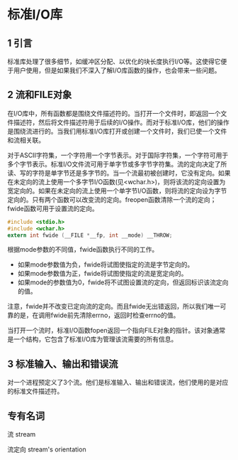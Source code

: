 # 标准I/O库

## 1 引言

标准库处理了很多细节，如缓冲区分配、以优化的块长度执行I/O等。这使得它便于用户使用，但是如果我们不深入了解I/O库函数的操作，也会带来一些问题。

## 2 流和FILE对象

在I/O库中，所有函数都是围绕文件描述符的。当打开一个文件时，即返回一个文件描述符，然后将文件描述符用于后续的I/O操作。而对于标准I/O库，他们的操作是围绕流进行的。当我们用标准I/O库打开或创建一个文件时，我们已使一个文件和流相关联。

对于ASCII字符集，一个字符用一个字节表示。对于国际字符集，一个字符可用于多个字节表示。标准I/O文件流可用于单字节或多字节字符集。流的定向决定了所读、写的字符是单字节还是多字节的。当一个流最初被创建时，它没有定向。如果在未定向的流上使用一个多字节I/O函数(见<wchar.h>)，则将该流的定向设置为宽定向的。如果在未定向的流上使用一个单字节I/O函数，则将流的定向设为字节定向的。只有两个函数可以改变流的定向。freopen函数清除一个流的定向；fwide函数可用于设置流的定向。

```c
#include <stdio.h>
#include <wchar.h>
extern int fwide (__FILE *__fp, int __mode) __THROW;
```

根据mode参数的不同值，fwide函数执行不同的工作。

- 如果mode参数值为负，fwide将试图使指定的流是字节定向的。
- 如果mode参数值为正，fwide将试图使指定的流是宽定向的。
- 如果mode的参数值为0，fwide将不试图设置流的定向，但返回标识该流定向的值。

注意，fwide并不改变已定向流的定向。而且fwide无出错返回，所以我们唯一可靠的是，在调用fwide前先清除errno，返回时检查errno的值。

当打开一个流时，标准I/O函数fopen返回一个指向FILE对象的指针。该对象通常是一个结构，它包含了标准I/O库为管理该流需要的所有信息。

## 3 标准输入、输出和错误流

对一个进程预定义了3个流。他们是标准输入、输出和错误流，他们使用的是对应的标准文件描述符。

## 专有名词

流  		stream

流定向		stream's orientation
